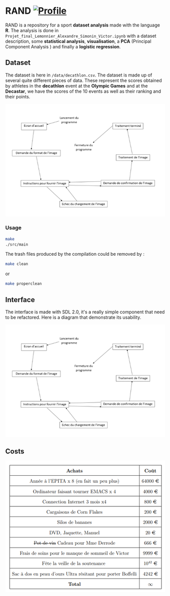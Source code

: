 # RAND [![Profile][title-img]][profile]

[title-img]:https://img.shields.io/badge/-LAVS-blue
[profile]:https://github.com/LAVS-TM


RAND is a repository for a sport **dataset analysis** made with the language **R**. The analysis is done in `Projet_final_Lemonnier_Alexandre_Simonin_Victor.ipynb` with a dataset description, some **statistical analysis**, **visualisation**, a **PCA** (Principal Component Analysis ) and finally a **logistic regression**.


## Dataset

The dataset is here in `/data/decathlon.csv`. The dataset is made up of several quite different pieces of data. These represent the scores obtained by athletes in the **decathlon** event at the **Olympic Games** and at the **Decastar**, we have the scores of the 10 events as well as their ranking and their points.

<img src="https://github.com/Bictole/OCR/blob/master/Test_img/readme_images/interface.png" alt="Interface">


### Usage

```bash
make
./src/main
```

The trash files produced by the compilation could be removed by :

```bash
make clean
```

or

```bash
make properclean
```

## Interface

The interface is made with SDL 2.0, it's a really simple component that need to be refactored. Here is a diagram that demonstrate its usability.

<img src="https://github.com/Bictole/OCR/blob/master/Test_img/readme_images/interface.png" alt="Interface">

## Costs

<img src="https://github.com/Bictole/OCR/blob/master/Test_img/readme_images/costs.png" alt="The outrageous Costs">